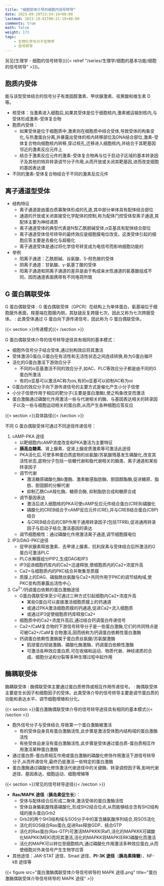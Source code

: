 ```yaml
---
title: "细胞受体介导的细胞内信号转导"
date: 2023-09-29T23:54:19+08:00
lastmod: 2023-10-01T00:21:19+08:00
comments: true
math: false
weight: 173
tags:
    - 生物化学与分子生物学
    - 信号转导
---
```


另见[生理学 - 细胞的信号转导]({{< relref "/series/生理学/细胞的基本功能/细胞的信号转导" >}})。

## 胞质内受体

能与该型受体结合的信号分子有类固醇激素、甲状腺激素、视黄酸和维生素 D 等。

- 核受体：当激素进入细胞后,如果其受体是位于细胞核内,激素被运输到核内,与受体形成激素-受体复合物
- 胞质内受体：
    - 如果受体是位于细胞质中,激素则在细胞质中结合受体,导致受体的构象变化,与热激蛋白分离,并暴露出受体的核内转移部位及DNA结合部位,激素-受体复合物向细胞核内转移,穿过核孔,迁移进入细胞核内,并结合于其靶基因邻近的激素反应元件上
    - 结合于激素反应元件的激素-受体复合物再与位于启动子区域的基本转录因子及其他的特异转录调节分子作用,从而开放或关闭其靶基因,进而改变细胞的基因表达谱
- 不同的激素-受体复合物结合于不同的激素反应元件

## 离子通道型受体

- 结构特征
    - 离子通道是由蛋白质寡聚体形成的孔道,其中部分单体具有配体结合部位
    - 通道的开放或关闭直接受化学配体的控制,称为配体门控受体型离子通道,其配体主要为神经递质
    - 离子通道受体的典型代表是N型乙酰胆碱受体,α亚基具有配体结合部位
    - 离子通道受体信号转导的最终效应是细胞膜电位改变。这类受体引起的细胞应答主要是去极化与超极化
    - 离子通道受体是通过将化学信号转变成为电信号而影响细胞功能的
- 举例
    - 阳离子通道：乙酰胆碱、谷氨酸、5-羟色胺的受体
    - 阴离子通道：甘氨酸、γ-氨基丁酸的受体
    - 阳离子通道和阴离子通道的差异是由于构成亲水性通道的氨基酸组成不同，因而通道表面携带有不同电荷所致

## G 蛋白耦联受体

G 蛋白偶联受体
: G 蛋白偶联受体（GPCR）在结构上为单体蛋白，氨基端位于细胞膜外表面，羧基端在胞膜内侧，其肽链反复跨膜七次，因此又称为七次跨膜受体。
: 此类受体通过 G 蛋白向下游传递信号，因此称为 G 蛋白偶联受体。

{{< section >}}传递模式{{< /section >}}

G 蛋白偶联受体介导的信号转导途径具有相同的基本模式：

- 细胞外信号分子结合受体,通过别构效应将其激活
- 受体激活G蛋白,G蛋白在有活性和无活性状态之间连续转换,称为G蛋白循环
- 活化的G蛋白激活下游效应分子
    - 不同的α亚基激活不同的效应分子,如AC、PLC等效应分子都是由不同的G蛋白所激活
    - 有的α亚基可以激活AC称为αs,有的α亚基可以抑制AC称为αi
- G蛋白的效应分子向下游传递信号的主要方式是催化产生小分子信使
- 小分子信使作用于相应的靶分子(主要是蛋白激酶),使之构象改变而激活
- 蛋白激酶通过磷酸化作用激活一些与代谢相关的酶、与基因表达相关的转录因子以及一些与细胞运动相关的蛋白质,从而产生各种细胞应答反应

{{< section >}}具体路径{{< /section >}}

不同 G 蛋白偶联受体可通过不同途径传递信号：

1. cAMP-PKA 途径
    - 以靶细胞内cAMP浓度改变和PKA激活为主要特征
    - **胰高血糖素**、肾上腺素、促肾上腺皮质激素等可激活此途径
    - PKA活化后,可使多种蛋白质底物的丝氨酸/苏氨酸残基发生磷酸化,改变其活性状态,底物分子包括一些糖代谢和脂代谢相关的酶类、离子通道和某些转录因子
    - 调节代谢
        - 激活糖原磷酸化酶b激酶、激素敏感脂肪酶、胆固醇酯酶,促进糖原、脂肪、胆固醇的分解代谢
        - 抑制乙酰CoA羧化酶、糖原合酶, 抑制脂肪合成和糖原合成
    - 调节基因表达
        - 激活后进入细胞核的PKA可使cAMP反应元件结合蛋白(CREB)磷酸化
        - 磷酸化的CREB结合于cAMP反应元件(CRE),并与CREB结合蛋白(CBP)结合
        - 与CREB结合后的CBP作用于通用转录因子(包括TFRB),促进通用转录因子与启动子结合,激活基因的表达
    - 调节细胞极性：通过磷酸化作用激活离子通道,调节细胞膜电位
2. IP3/DAG-PKC途径
    - 促甲状腺素释放激素、去甲肾上腺素、抗利尿素与受体结合后所激活的G蛋白可激活PLC
    - PLC水解膜组分PIP2,生成DAG和IP3
    - IP3促进细胞钙库内的Ca2+迅速释放,使细胞质内的Ca2+浓度升高
    - Ca2+与细胞质内的PKC结合并聚集至质膜
    - 质膜上的DAG、磷脂酰丝氨酸与Ca2+共同作用于PKC的调节结构域,使PKC变构而暴露出活性中心
3. Ca<sup>2+</sup>/钙调蛋白依赖的蛋白激酶途径
    - G蛋白偶联受体至少可通过三种方式引起细胞内Ca2+浓度升高
        - 某些G蛋白可以直接激活细胞质膜上的钙通道
        - 或通过PKA激活细胞质膜的钙通道,促进Ca2+流入细胞质
        - 或通过IP3促使细胞质钙库释放Ca2+
    - 细胞质中的Ca2+浓度升高后,通过结合钙调蛋白传递信号
    - Ca2+/CaM复合物的下游信号转导分子是一些蛋白激酶,它们的共同特点是可被Ca2+/CaM复合物激活,因而统称为钙调蛋白依赖性蛋白激酶
    - 钙调蛋白依赖性激酶属于蛋白质丝氨酸/苏氨酸激酶
        - 肌球蛋白轻链激酶、磷酸化酶激酶、钙调蛋白依赖性激酶
        - 可激活各种效应蛋白质,可在收缩和运动、物质代谢、神经递质的合成、细胞分泌和分裂等多种生理过程中起作用

## 酶耦联受体

酶耦联受体
: 酶偶联受体主要通过蛋白质修饰或相互作用传递信号。
: 酶偶联受体主要是生长因子和细胞因子的受体。此类受体介导的信号转导主要是调节蛋白质的功能和表达水平、调节细胞增殖和分化。

{{< section >}}蛋白激酶偶联受体介导的信号转导途径具有相同的基本模式{{< /section >}}

- 胞外信号分子与受体结合,导致第一个蛋白激酶被激活
    - 有的受体自身具有蛋白激酶活性,此步骤是激活受体胞内结构域的蛋白激酶活性
    - 有些受体自身没有蛋白激酶活性,此步骤是受体通过蛋白质-蛋白质相互作用激活某种蛋白激酶
- 通过蛋白质-蛋白质相互作用或蛋白激酶的磷酸化修饰作用激活下游信号转导分子,从而传递信号,最终仍是激活一些特定的蛋白激酶
- 蛋白激酶通过磷酸化修饰激活代谢途径中的关键酶、转录调控因子等,影响代谢途径、基因表达、细胞运动、细胞增殖等

{{< section >}}常见的信号转导途径{{< /section >}}

- **Ras/MAPK 途径**（**胰岛素促生长**）：
    - 受体与配体结合后形成二聚体,激活受体的蛋白激酶活性
    - 受体自身酪氨酸残基磷酸化,形成SH2结合位点,从而能够结合含有SH2结构域的接头蛋白Grb2
    - Grb2的两个SH3结构域与SOS分子中的富含脯氨酸序列结合,将SOS活化
    - 活化的SOS结合Ras蛋白,促进Ras释放GDP、结合GTP
    - 活化的Ras蛋白(Ras-GTP)可激活MAPKKK(Raf),活化的MAPKKK可磷酸化MAPKK(MEK)而将其激活,活化的MAPKK将MAPK(ERK)磷酸化而激活
    - 活化的MAPK可以转位至细胞核内,通过磷酸化作用激活多种效应蛋白,从而使细胞对外来信号产生生物学应答
- 其他途径：JAK-STAT 途径、Smad 途径、**PI-3K 途径**（**胰岛素降糖**）、NF-kB 途径等

{{< figure src="蛋白激酶偶联受体介导信号转导的 MAPK 途径.png" title="蛋白激酶偶联受体介导信号转导的 MAPK 途径" >}}
